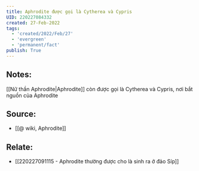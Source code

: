 ```yaml
---
title: Aphrodite được gọi là Cytherea và Cypris
UID: 220227084332
created: 27-Feb-2022
tags:
  - 'created/2022/Feb/27'
  - 'evergreen'
  - 'permanent/fact'
publish: True
---
```

## Notes:
[[Nữ thần Aphrodite|Aphrodite]] còn được gọi là Cytherea và Cypris, nơi bắt nguồn của Aphrodite

## Source:
- [[@ wiki, Aphrodite]]

## Relate:
- [[220227091115 - Aphrodite thường được cho là sinh ra ở đảo Síp]]